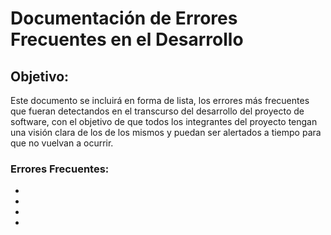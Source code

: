 # Documentación de Errores Frecuentes en el Desarrollo
## Objetivo:
Este documento se incluirá en forma de lista, los errores más frecuentes que fueran detectandos en el transcurso del desarrollo del proyecto de software, con el  objetivo de que todos los integrantes del proyecto tengan una visión clara de los de los mismos y puedan ser alertados a tiempo para que no vuelvan a ocurrir.

### Errores Frecuentes:

- 
-
-
-
